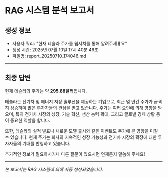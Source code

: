 # RAG 시스템 분석 보고서

## 생성 정보
- 사용자 쿼리: "현재 테슬라 주가를 웹서치를 통해 알려주세ㅐ요"
- 생성 시간: 2025년 07월 10일 17시 40분 46초
- 파일명: report_20250710_174046.md

---

## 최종 답변

현재 테슬라의 주가는 약 **295.88달러**입니다. 

테슬라는 전기차 및 에너지 저장 솔루션을 제공하는 기업으로, 최근 몇 년간 주가가 급격히 상승하며 많은 투자자들의 관심을 받고 있습니다. 주가는 여러 요인에 의해 영향을 받으며, 특히 전기차 시장의 성장, 기술 혁신, 생산 능력 확대, 그리고 글로벌 경제 상황 등이 중요한 역할을 합니다. 

또한, 테슬라의 실적 발표나 새로운 모델 출시와 같은 이벤트도 주가에 큰 영향을 미칠 수 있습니다. 현재 주가는 회사의 지속적인 성장 가능성과 전기차 시장의 확장에 대한 투자자들의 기대를 반영하고 있습니다. 

추가적인 정보가 필요하시거나 다른 질문이 있으시면 언제든지 말씀해 주세요!

---
*본 보고서는 RAG 시스템에 의해 자동 생성되었습니다.*
